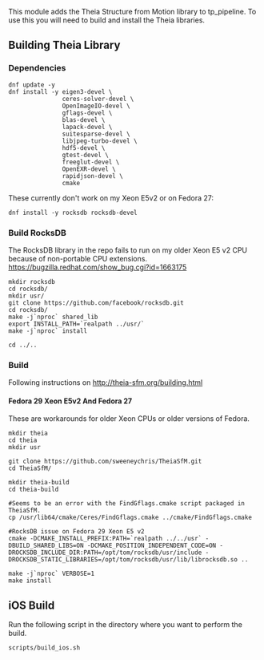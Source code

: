 
This module adds the Theia Structure from Motion library to tp_pipeline. To use this you will need to build and install the Theia libraries.

## Building Theia Library

### Dependencies
```
dnf update -y
dnf install -y eigen3-devel \
               ceres-solver-devel \
               OpenImageIO-devel \
               gflags-devel \
               blas-devel \
               lapack-devel \
               suitesparse-devel \
               libjpeg-turbo-devel \
               hdf5-devel \
               gtest-devel \
               freeglut-devel \
               OpenEXR-devel \
               rapidjson-devel \
               cmake
```

These currently don't work on my Xeon E5v2 or on Fedora 27:
```
dnf install -y rocksdb rocksdb-devel
```

### Build RocksDB
The RocksDB library in the repo fails to run on my older Xeon E5 v2 CPU because of non-portable CPU extensions. 
https://bugzilla.redhat.com/show_bug.cgi?id=1663175

```
mkdir rocksdb
cd rocksdb/
mkdir usr/
git clone https://github.com/facebook/rocksdb.git
cd rocksdb/
make -j`nproc` shared_lib
export INSTALL_PATH=`realpath ../usr/`
make -j`nproc` install

cd ../..

```

### Build
Following instructions on http://theia-sfm.org/building.html

#### Fedora 29 Xeon E5v2 And Fedora 27
These are workarounds for older Xeon CPUs or older versions of Fedora.
```
mkdir theia
cd theia
mkdir usr

git clone https://github.com/sweeneychris/TheiaSfM.git
cd TheiaSfM/

mkdir theia-build
cd theia-build

#Seems to be an error with the FindGflags.cmake script packaged in TheiaSfM.
cp /usr/lib64/cmake/Ceres/FindGflags.cmake ../cmake/FindGflags.cmake

#RocksDB issue on Fedora 29 Xeon E5 v2
cmake -DCMAKE_INSTALL_PREFIX:PATH=`realpath ../../usr` -DBUILD_SHARED_LIBS=ON -DCMAKE_POSITION_INDEPENDENT_CODE=ON -DROCKSDB_INCLUDE_DIR:PATH=/opt/tom/rocksdb/usr/include -DROCKSDB_STATIC_LIBRARIES=/opt/tom/rocksdb/usr/lib/librocksdb.so ..

make -j`nproc` VERBOSE=1
make install

```

## iOS Build
Run the following script in the directory where you want to perform the build.
```
scripts/build_ios.sh

```

